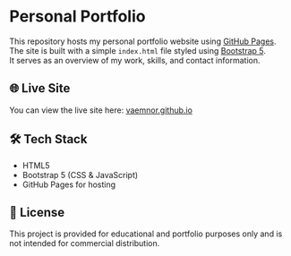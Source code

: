 # Personal Portfolio

This repository hosts my personal portfolio website using [GitHub Pages](https://pages.github.com/).  
The site is built with a simple `index.html` file styled using [Bootstrap 5](https://getbootstrap.com/).  
It serves as an overview of my work, skills, and contact information.

## 🌐 Live Site
You can view the live site here: [vaemnor.github.io](https://vaemnor.github.io)

## 🛠️ Tech Stack
- HTML5
- Bootstrap 5 (CSS & JavaScript)
- GitHub Pages for hosting

## 📃 License
This project is provided for educational and portfolio purposes only and is not intended for commercial distribution.
